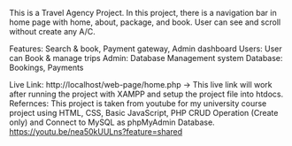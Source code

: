 This is a Travel Agency Project. In this project, there is a navigation bar in home page with home, about, package, and book. User can see and scroll without create any A/C.

Features: Search & book, Payment gateway, Admin dashboard
Users: User can Book & manage trips
Admin: Database Management system
Database: Bookings, Payments

Live Link: http://localhost/web-page/home.php -> This live link will work after running the project with XAMPP and setup the project file into htdocs.
Refernces: This project is taken from youtube for my university course project using HTML, CSS, Basic JavaScript, PHP CRUD Operation (Create only) and Connect to MySQL as phpMyAdmin Database. https://youtu.be/nea50kUULns?feature=shared
